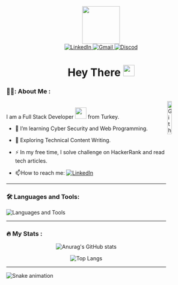 <div id="header" align="center">
  <img src="https://media.giphy.com/media/M9gbBd9nbDrOTu1Mqx/giphy.gif" width="100"/>
  <div id="badges" align="center">
    <a href="https://www.linkedin.com/in/halil-ibrahim-kalan-86531a21b/">
      <img src="https://img.shields.io/badge/LinkedIn-blue?style=for-the-badge&logo=linkedin&logoColor=white" alt="LinkedIn"/>
    </a>
    <a href="mailto:halilibrahimkalan.02@gmail.com">
      <img src="https://img.shields.io/badge/gmail-red?style=for-the-badge&logo=gmail&logoColor=white" alt="Gmail"/>
    </a>
    <a href="https://discord.com/users/798891326958862376">
      <img src="https://img.shields.io/badge/discord-blue?style=for-the-badge&logo=discord&logoColor=white" alt="Discod"/>
    </a>
  </div>
  <img src="https://komarev.com/ghpvc/?username=F3X4&style=flat-square&color=blue" alt=""/>
  <h1>
    Hey There
    <img src="https://media.giphy.com/media/hvRJCLFzcasrR4ia7z/giphy.gif" width="30px"/>
  </h1>
</div>


### 👨‍💻: About Me :

<img width="15%" align="right" alt="Github Image" src="https://github.com/SP-XD/SP-XD/blob/main/images/linux_rounded.gif?raw=true" /><br>
I am a Full Stack Developer <img src="https://media.giphy.com/media/WUlplcMpOCEmTGBtBW/giphy.gif" width="30"> from Turkey.

- :telescope: I’m learning Cyber Security and Web Programming.

- :seedling: Exploring Technical Content Writing.

- :zap: In my free time, I solve challenge on HackerRank and read tech articles.

- :mailbox:How to reach me: <a href="https://www.linkedin.com/in/halil-ibrahim-kalan-86531a21b/">
      <img src="https://img.shields.io/badge/Halil İbrahim Kalan-blue?style=for-the-badge&logo=linkedin&logoColor=white" alt="LinkedIn"/>
    </a>

---

### :hammer_and_wrench: Languages and Tools:

![Languages and Tools](https://skillicons.dev/icons?i=arduino,atom,aws,blender,bootstrap,c,cs,cpp,css,dart,eclipse,flutter,git,github,go,html,java,js,jquery,linux,md,mysql,neovim,nginx,ps,php,postman,py,raspberrypi,react,regex,sass,spring,sequelize,vim,visualstudio,vscode,wordpress&theme=dark)

---

### :fire: My Stats :
<div align="center">

![Anurag's GitHub stats](https://github-readme-stats.vercel.app/api?username=Halil-Ibrahim-Kalan&show_icons=true&theme=radical)

![Top Langs](https://github-readme-stats.vercel.app/api/top-langs/?username=Halil-Ibrahim-Kalan&layout=compact&theme=radical)
</div>

---

![Snake animation](https://github.com/thepiyushmalhotra/thepiyushmalhotra/blob/output/github-contribution-grid-snake.svg)
